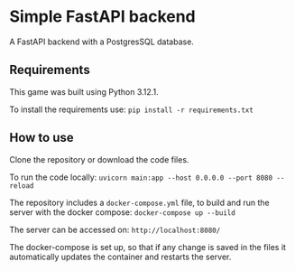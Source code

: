 # Simple FastAPI backend

A FastAPI backend with a PostgresSQL database.


## Requirements
This game was built using Python 3.12.1. 

To install the requirements use:
`pip install -r requirements.txt`

## How to use
Clone the repository or download the code files.

To run the code locally:
`uvicorn main:app --host 0.0.0.0 --port 8080 --reload`

The repository includes a `docker-compose.yml` file, to build and run the server with the docker compose:
`docker-compose up --build`


The server can be accessed on: `http://localhost:8080/`


The docker-compose is set up, so that if any change is saved in the files it automatically updates the container and restarts the server.
